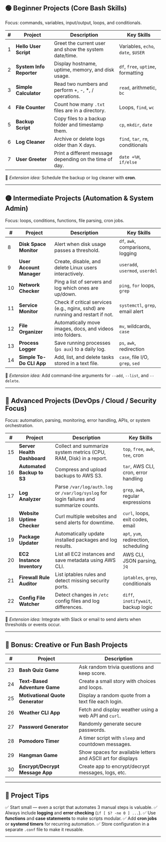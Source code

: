 ## 🟢 **Beginner Projects (Core Bash Skills)**

Focus: commands, variables, input/output, loops, and conditionals.

| # | Project                  | Description                                             | Key Skills                         |
| - | ------------------------ | ------------------------------------------------------- | ---------------------------------- |
| 1 | **Hello User Script**    | Greet the current user and show the system date/time.   | Variables, `echo`, `date`, `$USER` |
| 2 | **System Info Reporter** | Display hostname, uptime, memory, and disk usage.       | `df`, `free`, `uptime`, formatting |
| 3 | **Simple Calculator**    | Read two numbers and perform +, -, *, / operations.     | `read`, arithmetic, `bc`           |
| 4 | **File Counter**         | Count how many `.txt` files are in a directory.         | Loops, `find`, `wc`                |
| 5 | **Backup Script**        | Copy files to a backup folder and timestamp them.       | `cp`, `mkdir`, `date`              |
| 6 | **Log Cleaner**          | Archive or delete logs older than X days.               | `find`, `tar`, `rm`, conditionals  |
| 7 | **User Greeter**         | Print a different message depending on the time of day. | `date +%H`, `if/else`              |

🧩 *Extension idea:* Schedule the backup or log cleaner with **cron**.

---

## 🟡 **Intermediate Projects (Automation & System Admin)**

Focus: loops, conditions, functions, file parsing, cron jobs.

| #  | Project                  | Description                                                                    | Key Skills                        |
| -- | ------------------------ | ------------------------------------------------------------------------------ | --------------------------------- |
| 8  | **Disk Space Monitor**   | Alert when disk usage passes a threshold.                                      | `df`, `awk`, comparisons, logging |
| 9  | **User Account Manager** | Create, disable, and delete Linux users interactively.                         | `useradd`, `usermod`, `userdel`   |
| 10 | **Network Checker**      | Ping a list of servers and log which ones are up/down.                         | `ping`, `for` loops, `grep`       |
| 11 | **Service Monitor**      | Check if critical services (e.g., nginx, sshd) are running and restart if not. | `systemctl`, `grep`, email alert  |
| 12 | **File Organizer**       | Automatically move images, docs, and videos into folders.                      | `mv`, wildcards, `case`           |
| 13 | **Process Logger**       | Save running processes (`ps aux`) to a daily log.                              | `ps`, `awk`, redirection          |
| 14 | **Simple To-Do CLI App** | Add, list, and delete tasks stored in a text file.                             | `case`, file I/O, `grep`, `sed`   |

🧩 *Extension idea:* Add command-line arguments for `--add`, `--list`, and `--delete`.

---

## 🔵 **Advanced Projects (DevOps / Cloud / Security Focus)**

Focus: automation, parsing, monitoring, error handling, APIs, or system orchestration.

| #  | Project                     | Description                                                                             | Key Skills                            |
| -- | --------------------------- | --------------------------------------------------------------------------------------- | ------------------------------------- |
| 15 | **Server Health Dashboard** | Collect and summarize system metrics (CPU, RAM, Disk) in a report.                      | `top`, `free`, `awk`, `tee`, cron     |
| 16 | **Automated Backup to S3**  | Compress and upload backups to AWS S3.                                                  | `tar`, AWS CLI, cron, error handling  |
| 17 | **Log Analyzer**            | Parse `/var/log/auth.log` or `/var/log/syslog` for login failures and summarize counts. | `grep`, `awk`, regular expressions    |
| 18 | **Website Uptime Checker**  | Curl multiple websites and send alerts for downtime.                                    | `curl`, loops, exit codes, email      |
| 19 | **Package Updater**         | Automatically update installed packages and log results.                                | `apt`, `yum`, redirection, scheduling |
| 20 | **EC2 Instance Inventory**  | List all EC2 instances and save metadata using AWS CLI.                                 | AWS CLI, JSON parsing, `jq`           |
| 21 | **Firewall Rule Auditor**   | List iptables rules and detect missing security ports.                                  | `iptables`, `grep`, conditionals      |
| 22 | **Config File Watcher**     | Detect changes in `/etc` config files and log differences.                              | `diff`, `inotifywait`, backup logic   |

🧩 *Extension idea:* Integrate with Slack or email to send alerts when thresholds or events occur.

---

## 🧠 **Bonus: Creative or Fun Bash Projects**

| #  | Project                          | Description                                           |
| -- | -------------------------------- | ----------------------------------------------------- |
| 23 | **Bash Quiz Game**               | Ask random trivia questions and keep score.           |
| 24 | **Text-Based Adventure Game**    | Create a small story with choices and loops.          |
| 25 | **Motivational Quote Generator** | Display a random quote from a text file each login.   |
| 26 | **Weather CLI App**              | Fetch and display weather using a web API and `curl`. |
| 27 | **Password Generator**           | Randomly generate secure passwords.                   |
| 28 | **Pomodoro Timer**               | A timer script with `sleep` and countdown messages.   |
| 29 | **Hangman Game**               | Show spaces for available letters and ASCII art for displays   |
| 30 | **Encrypt/Decrypt Message App**               | Create app to encrypt/decrypt messages, logs, etc.   |



---

## 🧩 **Project Tips**

✅ Start small — even a script that automates 3 manual steps is valuable.
✅ Always include **logging** and **error checking** (`if [ $? -ne 0 ] ...`).
✅ Use **functions** and **case statements** to make scripts modular.
✅ Add **cron jobs** or **systemd timers** for recurring automation.
✅ Store configuration in a separate `.conf` file to make it reusable.

---
